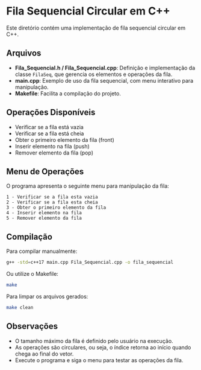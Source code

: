 # Fila Sequencial Circular em C++

Este diretório contém uma implementação de fila sequencial circular em C++.

## Arquivos

- **Fila_Sequencial.h / Fila_Sequencial.cpp**: Definição e implementação da classe `FilaSeq`, que gerencia os elementos e operações da fila.
- **main.cpp**: Exemplo de uso da fila sequencial, com menu interativo para manipulação.
- **Makefile**: Facilita a compilação do projeto.

## Operações Disponíveis

- Verificar se a fila está vazia
- Verificar se a fila está cheia
- Obter o primeiro elemento da fila (front)
- Inserir elemento na fila (push)
- Remover elemento da fila (pop)

## Menu de Operações

O programa apresenta o seguinte menu para manipulação da fila:

```
1 - Verificar se a fila esta vazia
2 - Verificar se a fila esta cheia
3 - Obter o primeiro elemento da fila
4 - Inserir elemento na fila
5 - Remover elemento da fila
```

## Compilação

Para compilar manualmente:

```bash
g++ -std=c++17 main.cpp Fila_Sequencial.cpp -o fila_sequencial
```

Ou utilize o Makefile:

```bash
make
```

Para limpar os arquivos gerados:

```bash
make clean
```

## Observações

- O tamanho máximo da fila é definido pelo usuário na execução.
- As operações são circulares, ou seja, o índice retorna ao início quando chega ao final do vetor.
- Execute o programa e siga o menu para testar as operações da fila.
